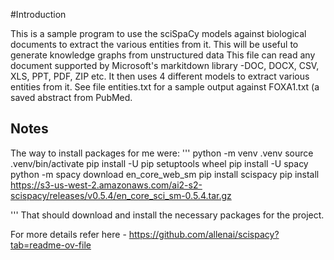 #Introduction

This is a sample program to use the sciSpaCy models against biological documents to extract the various entities from it.
This will be useful to generate knowledge graphs from unstructured data
This file can read any document supported by Microsoft's markitdown library -DOC, DOCX, CSV, XLS, PPT, PDF, ZIP etc.
It then uses 4 different models to extract various entities from it. See file entities.txt for a sample output against FOXA1.txt (a saved abstract from PubMed. 

## Notes
The way to install packages for me were:
'''
python -m venv .venv
source .venv/bin/activate
pip install -U pip setuptools wheel
pip install -U spacy
python -m spacy download en_core_web_sm
pip install scispacy
pip install https://s3-us-west-2.amazonaws.com/ai2-s2-scispacy/releases/v0.5.4/en_core_sci_sm-0.5.4.tar.gz

'''
That should download and install the necessary packages for the project.

For more details refer here - https://github.com/allenai/scispacy?tab=readme-ov-file

